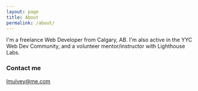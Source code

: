 ```yaml
---
layout: page
title: About
permalink: /about/
---
```


I'm a freelance Web Developer from Calgary, AB. I'm also active in the YYC Web Dev Community, and a volunteer mentor/instructor with Lighthouse Labs.

### Contact me

[lmulvey@me.com](mailto:lmulvey@me.com)
